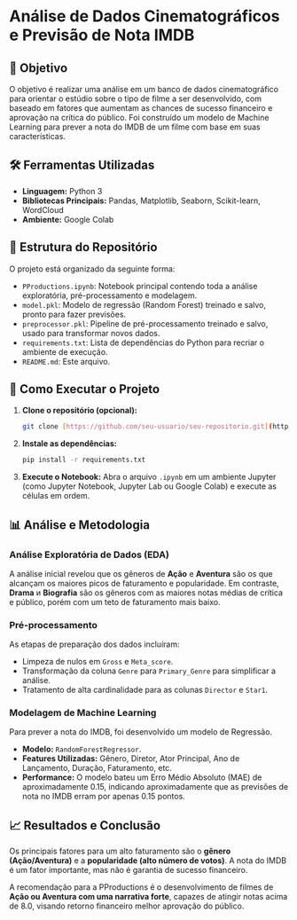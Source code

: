 # Análise de Dados Cinematográficos e Previsão de Nota IMDB

## 🎯 Objetivo

O objetivo é realizar uma análise em um banco de dados cinematográfico para orientar o estúdio sobre o tipo de filme a ser desenvolvido, com baseado em fatores que aumentam as chances de sucesso financeiro e aprovação na crítica do público. Foi construído um modelo de Machine Learning para prever a nota do IMDB de um filme com base em suas características.

## 🛠️ Ferramentas Utilizadas
* **Linguagem:** Python 3
* **Bibliotecas Principais:** Pandas, Matplotlib, Seaborn, Scikit-learn, WordCloud
* **Ambiente:** Google Colab

## 📂 Estrutura do Repositório
O projeto está organizado da seguinte forma:
- `PProductions.ipynb`: Notebook principal contendo toda a análise exploratória, pré-processamento e modelagem.
- `model.pkl`: Modelo de regressão (Random Forest) treinado e salvo, pronto para fazer previsões.
- `preprocessor.pkl`: Pipeline de pré-processamento treinado e salvo, usado para transformar novos dados.
- `requirements.txt`: Lista de dependências do Python para recriar o ambiente de execução.
- `README.md`: Este arquivo.

## 🚀 Como Executar o Projeto

1. **Clone o repositório (opcional):**
   ```bash
   git clone [https://github.com/seu-usuario/seu-repositorio.git](https://github.com/seu-usuario/seu-repositorio.git)
   ```
2. **Instale as dependências:**
   ```bash
   pip install -r requirements.txt
   ```
3. **Execute o Notebook:**
   Abra o arquivo `.ipynb` em um ambiente Jupyter (como Jupyter Notebook, Jupyter Lab ou Google Colab) e execute as células em ordem.

## 📊 Análise e Metodologia

### Análise Exploratória de Dados (EDA)
A análise inicial revelou que os gêneros de **Ação** e **Aventura** são os que alcançam os maiores picos de faturamento e popularidade. Em contraste, **Drama** и **Biografia** são os gêneros com as maiores notas médias de crítica e público, porém com um teto de faturamento mais baixo.

### Pré-processamento
As etapas de preparação dos dados incluíram:
- Limpeza de nulos em `Gross` e `Meta_score`.
- Transformação da coluna `Genre` para `Primary_Genre` para simplificar a análise.
- Tratamento de alta cardinalidade para as colunas `Director` e `Star1`.

### Modelagem de Machine Learning
Para prever a nota do IMDB, foi desenvolvido um modelo de Regressão.
- **Modelo:** `RandomForestRegressor`.
- **Features Utilizadas:** Gênero, Diretor, Ator Principal, Ano de Lançamento, Duração, Faturamento, etc.
- **Performance:** O modelo bateu um Erro Médio Absoluto (MAE) de aproximadamente 0.15, indicando aproximadamente que as previsões de nota no IMDB erram por apenas 0.15 pontos.

## 📈 Resultados e Conclusão

Os principais fatores para um alto faturamento são o **gênero (Ação/Aventura)** e a **popularidade (alto número de votos)**. A nota do IMDB é um fator importante, mas não é garantia de sucesso financeiro.

A recomendação para a PProductions é o desenvolvimento de filmes de **Ação ou Aventura com uma narrativa forte**, capazes de atingir notas acima de 8.0, visando retorno financeiro melhor aprovação do público.
